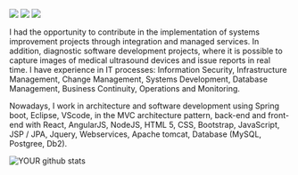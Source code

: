 [<img src="https://img.shields.io/badge/linkedin-%230077B5.svg?&style=for-the-badge&logo=linkedin&logoColor=white" />](https://www.linkedin.com/in/marciobarcellos/)
[<img src = "https://img.shields.io/badge/instagram-%23E4405F.svg?&style=for-the-badge&logo=instagram&logoColor=white">](https://www.instagram.com/marcioambassador.ef)
[<img src = "https://img.shields.io/badge/facebook-%231877F2.svg?&style=for-the-badge&logo=facebook&logoColor=white">](https://www.facebook.com/marcio.barcellos2021)

I had the opportunity to contribute in the implementation of systems improvement projects through integration and managed services. In addition, diagnostic software development projects, where it is possible to capture images of medical ultrasound devices and issue reports in real time. I have experience in IT processes: Information Security, Infrastructure Management, Change Management, Systems Development, Database Management, Business Continuity, Operations and Monitoring.

Nowadays, I work in architecture and software development using Spring boot, Eclipse, VScode, in the MVC architecture pattern, back-end and front-end with React, AngularJS, NodeJS, HTML 5, CSS, Bootstrap, JavaScript, JSP / JPA, Jquery, Webservices, Apache tomcat, Database (MySQL, Postgree, Db2).

![YOUR github stats](https://github-readme-stats.vercel.app/api?username=marciorbarcellos)
